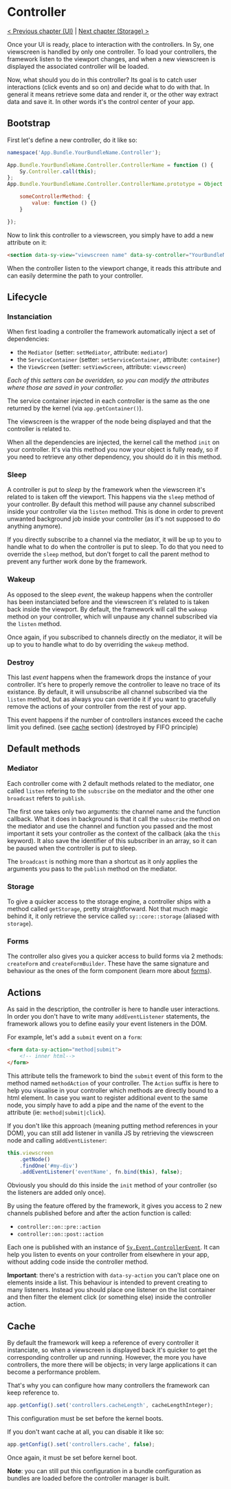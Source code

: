 # Controller

[< Previous chapter (UI)](ui.md) | [Next chapter (Storage) >](storage.md)

Once your UI is ready, place to interaction with the controllers. In Sy, one viewscreen is handled by only one controller. To load your controllers, the framework listen to the viewport changes, and when a new viewscreen is displayed the associated controller will be loaded.

Now, what should you do in this controller? Its goal is to catch user interactions (click events and so on) and decide what to do with that. In general it means retrieve some data and render it, or the other way extract data and save it. In other words it's the control center of your app.

## Bootstrap

First let's define a new controller, do it like so:
```js
namespace('App.Bundle.YourBundleName.Controller');

App.Bundle.YourBundleName.Controller.ControllerName = function () {
    Sy.Controller.call(this);
};
App.Bundle.YourBundleName.Controller.ControllerName.prototype = Object.create(Sy.Controller.prototype, {

    someControllerMethod: {
        value: function () {}
    }

});
```

Now to link this controller to a viewscreen, you simply have to add a new attribute on it:
```html
<section data-sy-view="viewscreen name" data-sy-controller="YourBundleName::ControllerName"></section>
```
When the controller listen to the viewport change, it reads this attribute and can easily determine the path to your controller.

## Lifecycle

### Instanciation

When first loading a controller the framework automatically inject a set of dependencies:

* the `Mediator` (setter: `setMediator`, attribute: `mediator`)
* the `ServiceContainer` (setter: `setServiceContainer`, attribute: `container`)
* the `ViewScreen` (setter: `setViewScreen`, attribute: `viewscreen`)

*Each of this setters can be overidden, so you can modify the attributes where those are saved in your controller.*

The service container injected in each controller is the same as the one returned by the kernel (via `app.getContainer()`).

The viewscreen is the wrapper of the node being displayed and that the controller is related to.

When all the dependencies are injected, the kernel call the method `init` on your controller. It's via this method you now your object is fully ready, so if you need to retrieve any other dependency, you should do it in this method.

### Sleep

A controller is put to *sleep* by the framework when the viewscreen it's related to is taken off the viewport. This happens via the `sleep` method of your controller. By default this method will pause any channel subscribed inside your controller via the `listen` method. This is done in order to prevent unwanted background job inside your controller (as it's not supposed to do anything anymore).

If you directly subscribe to a channel via the mediator, it will be up to you to handle what to do when the controller is put to sleep. To do that you need to override the `sleep` method, but don't forget to call the parent method to prevent any further work done by the framework.

### Wakeup

As opposed to the sleep *event*, the wakeup happens when the controller has been instanciated before and the viewscreen it's related to is taken back inside the viewport. By default, the framework will call the `wakeup` method on your controller, which will unpause any channel subscribed via the `listen` method.

Once again, if you subscribed to channels directly on the mediator, it will be up to you to handle what to do by overriding the `wakeup` method.

### Destroy

This last *event* happens when the framework drops the instance of your controller. It's here to properly remove the controller to leave no trace of its existance. By default, it will unsubscribe all channel subscribed via the `listen` method, but as always you can override it if you want to gracefully remove the actions of your controller from the rest of your app.

This event happens if the number of controllers instances exceed the cache limit you defined. (see [cache](#cache) section) (destroyed by FIFO principle)

## Default methods

### Mediator

Each controller come with 2 default methods related to the mediator, one called `listen` refering to the `subscribe` on the mediator and the other one `broadcast` refers to `publish`.

The first one takes only two arguments: the channel name and the function callback. What it does in background is that it call the `subscribe` method on the mediator and use the channel and function you passed and the most important it sets your controller as the context of the callback (aka the `this` keyword). It also save the identifier of this subscriber in an array, so it can be paused when the controller is put to sleep.

The `broadcast` is nothing more than a shortcut as it only applies the arguments you pass to the `publish` method on the mediator.

### Storage

To give a quicker access to the storage engine, a controller ships with a method called `getStorage`, pretty straightforward. Not that much magic behind it, it only retrieve the service called `sy::core::storage` (aliased with `storage`).

### Forms

The controller also gives you a quicker access to build forms via 2 methods: `createForm` and `createFormBuilder`. These have the same signature and behaviour as the ones of the form component (learn more about [forms](../Form.md)).

## Actions

As said in the description, the controller is here to handle user interactions. In order you don't have to write many `addEventListener` statements, the framework allows you to define easily your event listeners in the DOM.

For example, let's add a `submit` event on a `form`:
```html
<form data-sy-action="method|submit">
    <!-- inner html-->
</form>
```
This attribute tells the framework to bind the `submit` event of this form to the method named `methodAction` of your controller. The `Action` suffix is here to help you visualise in your controller which methods are directly bound to a html element. In case you want to register additional event to the same node, you simply have to add a pipe and the name of the event to the attribute (ie: `method|submit|click`).

If you don't like this approach (meaning putting method references in your DOM), you can still add listener in vanilla JS by retrieving the viewscreen node and calling `addEventListener`:
```js
this.viewscreen
    .getNode()
    .findOne('#my-div')
    .addEventListener('eventName', fn.bind(this), false);
```
Obviously you should do this inside the `init` method of your controller (so the listeners are added only once).

By using the feature offered by the framework, it gives you access to 2 new channels published before and after the action function is called:

* `controller::on::pre::action`
* `controller::on::post::action`

Each one is published with an instance of [`Sy.Event.ControllerEvent`](../../src/Event/ControllerEvent.js). It can help you listen to events on your controller from elsewhere in your app, without adding code inside the controller method.

**Important**: there's a restriction with `data-sy-action` you can't place one on elements inside a list. This behaviour is intended to prevent creating to many listeners. Instead you should place one listener on the list container and then filter the element click (or something else) inside the controller action.

## Cache

By default the framework will keep a reference of every controller it instanciate, so when a viewscreen is displayed back it's quicker to get the corresponding controller up and running. However, the more you have controllers, the more there will be objects; in very large applications it can become a performance problem.

That's why you can configure how many controllers the framework can keep reference to.
```js
app.getConfig().set('controllers.cacheLength', cacheLengthInteger);
```
This configuration must be set before the kernel boots.

If you don't want cache at all, you can disable it like so:
```js
app.getConfig().set('controllers.cache', false);
```
Once again, it must be set before kernel boot.

**Note**: you can still put this configuration in a bundle configuration as bundles are loaded before the controller manager is built.
